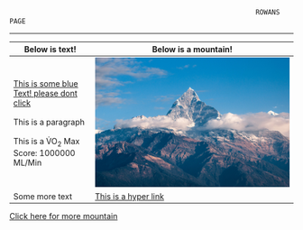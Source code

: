
                                                                 ROWANS PAGE
----------------

    

Below is text! |  Below is a mountain!
-----------------------------------------| --------
[This is some blue Text! please dont click]() <br><br> This is a paragraph <br><br>This is a V&#775;O<sub>2</sub> Max Score: 1000000 ML/Min | ![](mountain.jpg) 
  Some more text | [This is a hyper link](/readme.md)
 
 [Click here for more mountain](images/mountain.jpg)   




 


